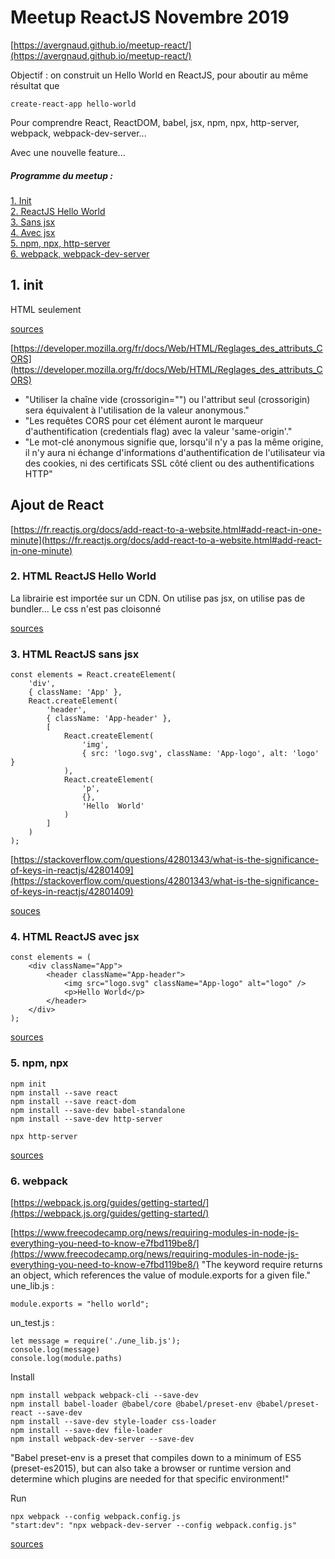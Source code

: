 # Meetup ReactJS Novembre 2019

[https://avergnaud.github.io/meetup-react/](https://avergnaud.github.io/meetup-react/)

Objectif : on construit un Hello World en ReactJS, pour aboutir au même résultat que
```
create-react-app hello-world
```

Pour comprendre React, ReactDOM, babel, jsx, npm, npx, http-server, webpack, webpack-dev-server...

Avec une nouvelle feature...

##### Programme du meetup :
[1. Init](#v1-init) <br>
[2. ReactJS Hello World](#react-hello-world)<br>
[3. Sans jsx](#react-sans-jsx)<br>
[4. Avec jsx](#react-avec-jsx)<br>
[5. npm, npx, http-server](#avec-npm-npx)<br>
[6. webpack, webpack-dev-server](#webpack-webpack-dev-server)

<a name="v1-init" />

## 1. init

HTML seulement

[sources](https://github.com/avergnaud/meetup-novembre-2019/tree/1_init_html)

[https://developer.mozilla.org/fr/docs/Web/HTML/Reglages_des_attributs_CORS](https://developer.mozilla.org/fr/docs/Web/HTML/Reglages_des_attributs_CORS)

* "Utiliser la chaîne vide (crossorigin="") ou l'attribut seul (crossorigin) sera équivalent à l'utilisation de la valeur anonymous."
* "Les requêtes CORS pour cet élément auront le marqueur d'authentification (credentials flag) avec la valeur 'same-origin'."
*  "Le mot-clé anonymous signifie que, lorsqu'il n'y a pas la même origine, il n'y aura ni échange d'informations d'authentification de l'utilisateur via des cookies, ni des certificats SSL côté client ou des authentifications HTTP"

## Ajout de React

[https://fr.reactjs.org/docs/add-react-to-a-website.html#add-react-in-one-minute](https://fr.reactjs.org/docs/add-react-to-a-website.html#add-react-in-one-minute)

<a name="react-hello-world" />

### 2. HTML ReactJS Hello World

La librairie est importée sur un CDN. On utilise pas jsx, on utilise pas de bundler...
Le css n'est pas cloisonné

[sources](https://github.com/avergnaud/meetup-novembre-2019/tree/2_html_react_hello_world)

<a name="react-sans-jsx" />

### 3. HTML ReactJS sans jsx

```
const elements = React.createElement(
    'div',
    { className: 'App' },
    React.createElement(
        'header',
        { className: 'App-header' },
        [
            React.createElement(
                'img',
                { src: 'logo.svg', className: 'App-logo', alt: 'logo' }
            ),
            React.createElement(
                'p',
                {},
                'Hello  World'
            )
        ]
    )
);
```

[https://stackoverflow.com/questions/42801343/what-is-the-significance-of-keys-in-reactjs/42801409](https://stackoverflow.com/questions/42801343/what-is-the-significance-of-keys-in-reactjs/42801409)

[souces](https://github.com/avergnaud/meetup-novembre-2019/tree/3_html_react_sans_jsx)

<a name="react-avec-jsx" />

### 4. HTML ReactJS avec jsx

```
const elements = (
    <div className="App">
        <header className="App-header">
            <img src="logo.svg" className="App-logo" alt="logo" />
            <p>Hello World</p>
        </header>
    </div>
);
```

[sources](https://github.com/avergnaud/meetup-novembre-2019/tree/4_html_react_babel_jsx)

<a name="avec-npm-npx" />

### 5. npm, npx

```
npm init
npm install --save react
npm install --save react-dom
npm install --save-dev babel-standalone
npm install --save-dev http-server
```

```
npx http-server
```

[sources](https://github.com/avergnaud/meetup-novembre-2019/tree/5_html_react_npm)

<a name="webpack-webpack-dev-server" />

### 6. webpack

[https://webpack.js.org/guides/getting-started/](https://webpack.js.org/guides/getting-started/)

[https://www.freecodecamp.org/news/requiring-modules-in-node-js-everything-you-need-to-know-e7fbd119be8/](https://www.freecodecamp.org/news/requiring-modules-in-node-js-everything-you-need-to-know-e7fbd119be8/)
"The keyword require returns an object, which references the value of module.exports for a given file."
une_lib.js :
```
module.exports = "hello world";
```
un_test.js :
```
let message = require('./une_lib.js');
console.log(message)
console.log(module.paths)
```

Install
```
npm install webpack webpack-cli --save-dev
npm install babel-loader @babel/core @babel/preset-env @babel/preset-react --save-dev
npm install --save-dev style-loader css-loader
npm install --save-dev file-loader
npm install webpack-dev-server --save-dev
```
"Babel preset-env is a preset that compiles down to a minimum of ES5 (preset-es2015), but can also take a browser or runtime version and determine which plugins are needed for that specific environment!"

Run
```
npx webpack --config webpack.config.js
"start:dev": "npx webpack-dev-server --config webpack.config.js"
```

[sources](https://github.com/avergnaud/meetup-novembre-2019/tree/6_html_react_webpack)